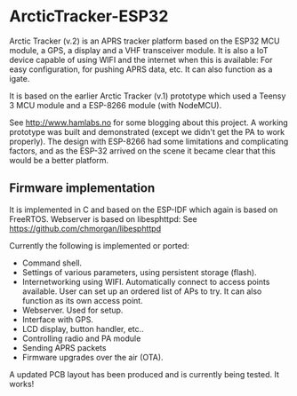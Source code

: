 # ArcticTracker-ESP32

Arctic Tracker (v.2) is an APRS tracker platform based on the ESP32
MCU module, a GPS, a display and a VHF transceiver module. 
It is also a IoT device capable of using WIFI and the 
internet when this is available: For easy configuration, for
pushing APRS data, etc. It can also function as a igate. 

It is based on the earlier Arctic Tracker (v.1) prototype which 
used a Teensy 3 MCU module and a ESP-8266 module (with NodeMCU). 

See http://www.hamlabs.no for some blogging about this project. 
A working prototype was built and demonstrated (except we didn't get 
the PA to work properly). The design with ESP-8266 had some 
limitations and complicating factors, and as the ESP-32 arrived 
on the scene it became clear that this would be a better platform. 

## Firmware implementation

It is implemented in C and based on the ESP-IDF which 
again is based on FreeRTOS. Webserver is based on libesphttpd: 
See https://github.com/chmorgan/libesphttpd

Currently the following is implemented or ported: 

* Command shell. 
* Settings of various parameters, using persistent storage (flash). 
* Internetworking using WIFI. Automatically connect to access points available. User can set up an ordered list of APs to try. It can also function as its own access point. 
* Webserver. Used for setup. 
* Interface with GPS. 
* LCD display, button handler, etc..
* Controlling radio and PA module
* Sending APRS packets
* Firmware upgrades over the air (OTA). 

A updated PCB layout has been produced and is currently being tested. It works! 




